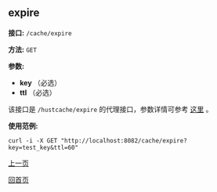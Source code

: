 ## expire ##

**接口:** `/cache/expire`

**方法:** `GET`

**参数:** 

*  **key** （必选）    
*  **ttl** （必选）

该接口是 `/hustcache/expire` 的代理接口，参数详情可参考 [这里](../../hustdb/hustcache/expire.md) 。

**使用范例:**

    curl -i -X GET "http://localhost:8082/cache/expire?key=test_key&ttl=60"
	
[上一页](../cache.md)

[回首页](../../../index.md)